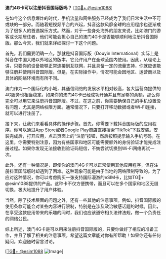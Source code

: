 **澳门4G卡可以注册抖音国际版吗？** [[TG💪+ @esim1088](https://t.me/s/esim1088)]

在如今这个信息爆炸的时代，手机流量和网络服务已经成为了我们日常生活中不可或缺的一部分。而随着短视频平台的兴起，抖音这款风靡全球的应用程序也逐渐成为了很多人的首选娱乐方式。然而，对于一些身处海外的朋友来说，比如澳门的游客或长期居住者，他们可能会担心自己的澳门4G卡是否能够顺利地注册抖音国际版。那么今天，我们就来详细探讨一下这个问题。

首先，我们需要明确一点，那就是抖音国际版（Douyin International）实际上是抖音在中国大陆以外地区的版本，它允许用户在全球范围内使用。因此，从理论上讲，只要你的设备能够正常连接到互联网，并且具备一定的流量支持，你就应该能够注册并使用抖音国际版。但是，在实际操作中，情况可能会因地区、运营商以及具体的网络环境而有所不同。

澳门作为一个国际化的小城，其通信网络的发展水平相对较高，各大运营商提供的4G服务也相当稳定。如果你的澳门4G卡已经成功开通并且有足够的余额，那么你完全可以用它来注册抖音国际版。不过，在这之前，你需要确保自己的手机设置没有问题，尤其是网络权限方面。通常情况下，只要打开移动数据或者Wi-Fi连接，就可以进行注册了。

接下来，让我们来看看具体的操作步骤。首先，你需要下载抖音国际版的应用程序。你可以通过App Store或者Google Play商店直接搜索“TikTok”下载安装。安装完成后，打开应用，点击页面上的“注册”按钮，然后按照提示输入手机号码。在这里，你需要特别注意，因为有些国家和地区可能需要额外的身份验证才能完成注册过程。如果你发现无法接收到验证码短信，不妨尝试切换到Wi-Fi网络再试一次。

此外，还有一种情况是，即使你的澳门4G卡可以正常使用其他应用程序，但在注册抖音国际版时却遇到了困难。这种现象可能是由于当地的网络限制导致的。为了应对这种情况，你可以考虑购买一张支持国际漫游的eSIM卡，比如TG💪+ @esim1088提供的产品。这种卡不仅方便携带，而且可以在多个国家和地区无缝切换，极大地提升了用户体验。

当然，除了技术层面的问题之外，还有一些其他的注意事项。例如，抖音国际版的使用条款可能会对某些内容进行限制，特别是在涉及政治敏感话题的时候。因此，在享受这款应用带来的乐趣的同时，我们也应该遵守相关法律法规，做一个负责任的网络公民。

综上所述，澳门4G卡是可以用来注册抖音国际版的，只要你做好了相应的准备工作，并且了解了相关的注意事项。希望这篇文章能对你有所帮助！如果你还有任何疑问，欢迎随时留言讨论。

[[TG💪+ @esim1088](https://t.me/s/esim1088) ![Image](https://i.postimg.cc/4NQfJmqS/Snipaste-2025-05-13-00-14-12.png)]